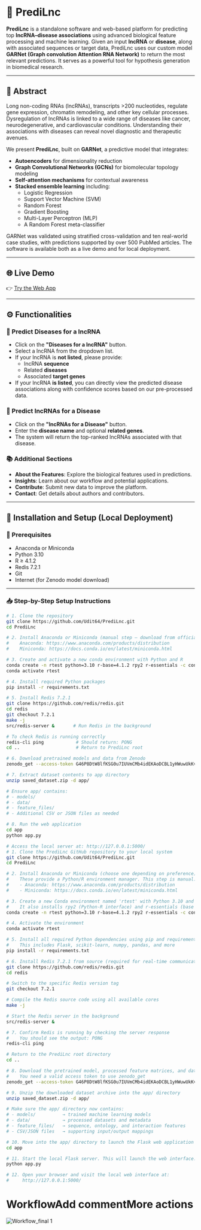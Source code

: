 # 🧬 PrediLnc

**PrediLnc** is a standalone software and web-based platform for predicting top **lncRNA–disease associations** using advanced biological feature processing and machine learning. Given an input **lncRNA** or **disease**, along with associated sequences or target data, PrediLnc uses our custom model **GARNet (Graph convolution Attention RNA Network)** to return the most relevant predictions. It serves as a powerful tool for hypothesis generation in biomedical research.

---

## 🧠 Abstract

Long non-coding RNAs (lncRNAs), transcripts >200 nucleotides, regulate gene expression, chromatin remodeling, and other key cellular processes. Dysregulation of lncRNAs is linked to a wide range of diseases like cancer, neurodegenerative, and cardiovascular conditions. Understanding their associations with diseases can reveal novel diagnostic and therapeutic avenues.

We present **PrediLnc**, built on **GARNet**, a predictive model that integrates:

- **Autoencoders** for dimensionality reduction  
- **Graph Convolutional Networks (GCNs)** for biomolecular topology modeling  
- **Self-attention mechanisms** for contextual awareness  
- **Stacked ensemble learning** including:
  - Logistic Regression
  - Support Vector Machine (SVM)
  - Random Forest
  - Gradient Boosting
  - Multi-Layer Perceptron (MLP)
  - A Random Forest meta-classifier

GARNet was validated using stratified cross-validation and ten real-world case studies, with predictions supported by over 500 PubMed articles. The software is available both as a live demo and for local deployment.

---

## 🌐 Live Demo

👉 [Try the Web App](http://predilnc.dhanjal-lab.iiitd.edu.in/)

---
## ⚙️ Functionalities

### 🔬 Predict Diseases for a lncRNA
- Click on the **"Diseases for a lncRNA"** button.
- Select a lncRNA from the dropdown list.
- If your lncRNA is **not listed**, please provide:
  - lncRNA **sequence**
  - Related **diseases**
  - Associated **target genes**
- If your lncRNA **is listed**, you can directly view the predicted disease associations along with confidence scores based on our pre-processed data.

### 🧬 Predict lncRNAs for a Disease
- Click on the **"lncRNAs for a Disease"** button.
- Enter the **disease name** and optional **related genes**.
- The system will return the top-ranked lncRNAs associated with that disease.

### 📚 Additional Sections
- **About the Features**: Explore the biological features used in predictions.
- **Insights**: Learn about our workflow and potential applications.
- **Contribute**: Submit new data to improve the platform.
- **Contact**: Get details about authors and contributors.

---

## 🚀 Installation and Setup (Local Deployment)

### 🔧 Prerequisites

- Anaconda or Miniconda  
- Python 3.10  
- R ≥ 4.1.2  
- Redis 7.2.1  
- Git  
- Internet (for Zenodo model download)

---

### 📥 Step-by-Step Setup Instructions

```bash
# 1. Clone the repository
git clone https://github.com/Udit64/PrediLnc.git
cd PrediLnc

# 2. Install Anaconda or Miniconda (manual step – download from official site)
#    Anaconda: https://www.anaconda.com/products/distribution
#    Miniconda: https://docs.conda.io/en/latest/miniconda.html

# 3. Create and activate a new conda environment with Python and R
conda create -n rtest python=3.10 r-base=4.1.2 rpy2 r-essentials -c conda-forge
conda activate rtest

# 4. Install required Python packages
pip install -r requirements.txt

# 5. Install Redis 7.2.1
git clone https://github.com/redis/redis.git
cd redis
git checkout 7.2.1
make -j
src/redis-server &       # Run Redis in the background

# To check Redis is running correctly
redis-cli ping            # Should return: PONG
cd ..                     # Return to PrediLnc root

# 6. Download pretrained models and data from Zenodo
zenodo_get --access-token G46P8DtW8lfKSG0u7IUVmCMb4idEKAoDCBL1yHWuwUkKvnFuGPSNCIkCham2 15764921

# 7. Extract dataset contents to app directory
unzip saved_dataset.zip -d app/

# Ensure app/ contains:
# - models/
# - data/
# - feature_files/
# - Additional CSV or JSON files as needed

# 8. Run the web application
cd app
python app.py

# Access the local server at: http://127.0.0.1:5000/
# 1. Clone the PrediLnc GitHub repository to your local system
git clone https://github.com/Udit64/PrediLnc.git
cd PrediLnc

# 2. Install Anaconda or Miniconda (choose one depending on preference)
#    These provide a Python/R environment manager. This step is manual:
#    - Anaconda: https://www.anaconda.com/products/distribution
#    - Miniconda: https://docs.conda.io/en/latest/miniconda.html

# 3. Create a new Conda environment named 'rtest' with Python 3.10 and R 4.1.2
#    It also installs rpy2 (Python-R interface) and r-essentials (base R packages)
conda create -n rtest python=3.10 r-base=4.1.2 rpy2 r-essentials -c conda-forge

# 4. Activate the environment
conda activate rtest

# 5. Install all required Python dependencies using pip and requirements.txt
#    This includes Flask, scikit-learn, numpy, pandas, and more
pip install -r requirements.txt

# 6. Install Redis 7.2.1 from source (required for real-time communication)
git clone https://github.com/redis/redis.git
cd redis

# Switch to the specific Redis version tag
git checkout 7.2.1

# Compile the Redis source code using all available cores
make -j

# Start the Redis server in the background
src/redis-server &

# 7. Confirm Redis is running by checking the server response
#    You should see the output: PONG
redis-cli ping

# Return to the PrediLnc root directory
cd ..

# 8. Download the pretrained model, processed feature matrices, and data files from Zenodo
#    You need a valid access token to use zenodo_get
zenodo_get --access-token G46P8DtW8lfKSG0u7IUVmCMb4idEKAoDCBL1yHWuwUkKvnFuGPSNCIkCham2 15764921

# 9. Unzip the downloaded dataset archive into the app/ directory
unzip saved_dataset.zip -d app/

# Make sure the app/ directory now contains:
# - models/          → trained machine learning models
# - data/            → processed datasets and metadata
# - feature_files/   → sequence, ontology, and interaction features
# - CSV/JSON files   → supporting input/output mappings

# 10. Move into the app/ directory to launch the Flask web application
cd app

# 11. Start the local Flask server. This will launch the web interface.
python app.py

# 12. Open your browser and visit the local web interface at:
#     http://127.0.0.1:5000/
```
# WorkflowAdd commentMore actions
![Workflow_final 1](https://github.com/user-attachments/assets/aab4ff5d-640d-4396-9203-43b33a50358d)
